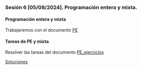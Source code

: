 ### Sesión 6 [05/08/2024]. Programación entera y mixta. 

#### Programación entera y mixta
Trabajaremos con el documento [PE](https://docs.google.com/document/d/1oAy6CstaMLDU7cG1j9-XNAefHxn-r8E-3Qk0nBQqQjM/edit?usp=sharing)

#### Tareas de PE y mixta

Resolver las tareas del documento [PE_ejercicios](https://docs.google.com/document/d/1VRxs4OWEuRrFm0Htce0j5lVSo5soEpEK0ww-N73hwFs/edit?usp=sharing)

[Soluciones](https://docs.google.com/document/d/1YU_Stcxcuu-d5cXFDwEDS8kMn2SIr3nrtkszV2QvkEc/edit?usp=sharing) 


